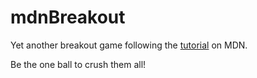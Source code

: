 # mdnBreakout

Yet another breakout game following the [tutorial](https://developer.mozilla.org/en-US/docs/Games/Tutorials/2D_Breakout_game_pure_JavaScript) on MDN.

Be the one ball to crush them all!

